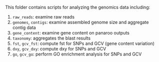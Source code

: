 This folder contains scripts for analyzing the genomics data including:

1. `raw_reads`: examine raw reads
2. `genomes`, `contigs`: examine assembled genome size and aggregate contig data
3. `gene_content`: examine gene content on panaroo outputs
4. `taxonomy`: aggregates the blast results
5. `fst`, `gcv_fst`: compute fst for SNPs and GCV (gene content variation)
6. `dxy`, `gcv_dxy`: compute dxy for SNPs and GCV
7. `go`, `gcv_go`: perform GO enrichment analysis for SNPs and GCV
